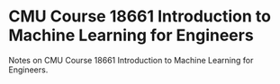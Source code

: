 # CMU Course 18661 Introduction to Machine Learning for Engineers

Notes on CMU Course 18661 Introduction to Machine Learning for Engineers.
